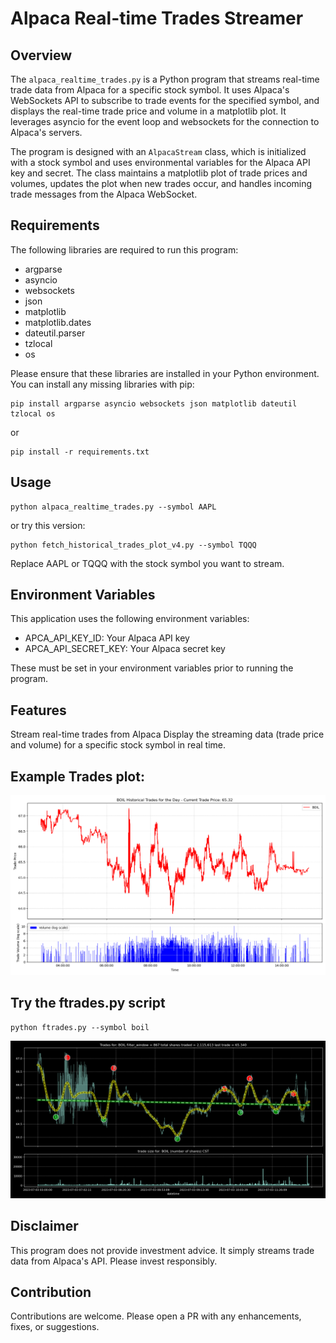 # Alpaca Real-time Trades Streamer

## Overview
The `alpaca_realtime_trades.py` is a Python program that streams real-time trade data from Alpaca for a specific stock symbol. It uses Alpaca's WebSockets API to subscribe to trade events for the specified symbol, and displays the real-time trade price and volume in a matplotlib plot. It leverages asyncio for the event loop and websockets for the connection to Alpaca's servers.

The program is designed with an `AlpacaStream` class, which is initialized with a stock symbol and uses environmental variables for the Alpaca API key and secret. The class maintains a matplotlib plot of trade prices and volumes, updates the plot when new trades occur, and handles incoming trade messages from the Alpaca WebSocket.

## Requirements
The following libraries are required to run this program:

- argparse
- asyncio
- websockets
- json
- matplotlib
- matplotlib.dates
- dateutil.parser
- tzlocal
- os

Please ensure that these libraries are installed in your Python environment. You can install any missing libraries with pip:

```
pip install argparse asyncio websockets json matplotlib dateutil tzlocal os
```

or 

```
pip install -r requirements.txt
```
## Usage

```
python alpaca_realtime_trades.py --symbol AAPL
```
or try this version:

```
python fetch_historical_trades_plot_v4.py --symbol TQQQ
```

Replace AAPL or TQQQ with the stock symbol you want to stream.

## Environment Variables

This application uses the following environment variables:

* APCA_API_KEY_ID: Your Alpaca API key
* APCA_API_SECRET_KEY: Your Alpaca secret key

These must be set in your environment variables prior to running the program.

## Features
Stream real-time trades from Alpaca
Display the streaming data (trade price and volume) for a specific stock symbol in real time.

## Example Trades plot:

![Example Plot](Figure_1.png)

## Try the ftrades.py script

```
python ftrades.py --symbol boil
```

![Example ftrades_plot](Figure_2.png)

## Disclaimer
This program does not provide investment advice. It simply streams trade data from Alpaca's API. Please invest responsibly.

## Contribution
Contributions are welcome. Please open a PR with any enhancements, fixes, or suggestions.

